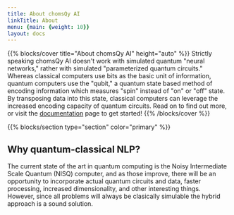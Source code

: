 ```yaml
---
title: About chomsQy AI
linkTitle: About
menu: {main: {weight: 10}}
layout: docs
---
```


{{% blocks/cover title="About chomsQy AI" height="auto" %}}
Strictly speaking chomsQy AI doesn't work with simulated quantum "neural networks," rather with simulated "parameterized quantum circuits." Whereas classical computers use bits as the basic unit of information, quantum computers use the "qubit," a quantum state based method of encoding information which measures "spin" instead of "on" or "off" state. By transposing data into this state, classical computers can leverage the increased encoding capacity of quantum circuits. 
Read on to find out more, or visit the [documentation](/docs/) page to get started!
{{% /blocks/cover %}}

{{% blocks/section type="section" color="primary" %}}
## Why quantum-classical NLP?
The current state of the art in quantum computing is the Noisy Intermediate Scale Quantum (NISQ) computer, and as those improve, there will be an opportunity to incorporate actual quantum circuits and data, faster processing, increased dimensionality, and other interesting things. However, since all problems will always be clasically simulable the hybrid approach is a sound solution. 


